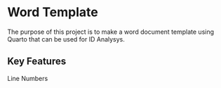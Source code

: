 # Word Template

The purpose of this project is to make a word document template using Quarto that can be used for ID Analysys.

## Key Features

Line Numbers

